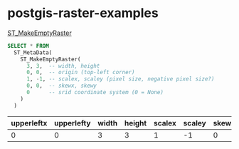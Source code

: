 postgis-raster-examples
=======================

[ST_MakeEmptyRaster](http://postgis.net/docs/RT_ST_MakeEmptyRaster.html)

``` sql
SELECT * FROM
  ST_MetaData(
    ST_MakeEmptyRaster(
      3, 3,  -- width, height
      0, 0,  -- origin (top-left corner)
      1, -1, -- scalex, scaley (pixel size, negative pixel size?)
      0, 0,  -- skewx, skewy
      0      -- srid coordinate system (0 = None)
    )
  )
```

upperleftx | upperlefty | width | height | scalex | scaley | skewx | skewy | srid | numbands
-----------|------------|-------|--------|--------|--------|-------|-------|------|----------
0 | 0 | 3 | 3 | 1 | -1 | 0 | 0 | 0 | 0
